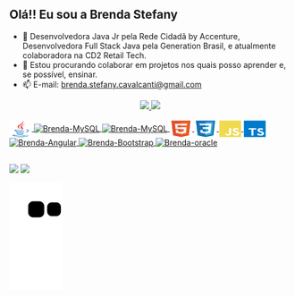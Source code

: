 ## Olá!! Eu sou a Brenda Stefany

- 🌱 Desenvolvedora Java Jr pela Rede Cidadã by Accenture, Desenvolvedora Full Stack Java pela Generation Brasil, e atualmente colaboradora na CD2 Retail Tech.
- 💞️ Estou procurando colaborar em projetos nos quais posso aprender e, se possível, ensinar.
- 📫 E-mail: brenda.stefany.cavalcanti@gmail.com

<div align="center">
  <a href="https://github.com/BrendaStefany">
  <img height="170em" src="https://github-readme-stats.vercel.app/api?username=BrendaStefany&show_icons=true&theme=demo&include_all_commits=true&count_private=true"/>
  <img height="170em" src="https://github-readme-stats.vercel.app/api/top-langs/?username=BrendaStefany&layout=compact&langs_count=7&theme=demo"/>
</div>
<div style="display: inline_block"><br>
  <img align="center" alt="Brenda-Java" height="30" width="40" src="https://raw.githubusercontent.com/devicons/devicon/master/icons/java/java-original.svg">
  <img align="center" alt="Brenda-MySQL" height="30" width="40" src="https://cdn.jsdelivr.net/gh/devicons/devicon/icons/spring/spring-original.svg" />
  <img align="center" alt="Brenda-MySQL" height="30" width="40" src="https://cdn.jsdelivr.net/gh/devicons/devicon/icons/mysql/mysql-original.svg" />
  <img align="center" alt="Brenda-HTML" height="30" width="40" src="https://raw.githubusercontent.com/devicons/devicon/master/icons/html5/html5-original.svg">
  <img align="center" alt="Brenda-CSS" height="30" width="40" src="https://raw.githubusercontent.com/devicons/devicon/master/icons/css3/css3-original.svg">
  <img align="center" alt="Brenda-Js" height="30" width="40" src="https://raw.githubusercontent.com/devicons/devicon/master/icons/javascript/javascript-plain.svg">
  <img align="center" alt="Brenda-Ts" height="30" width="40" src="https://raw.githubusercontent.com/devicons/devicon/master/icons/typescript/typescript-plain.svg">
  <img align="center" alt="Brenda-Angular" height="30" width="40" src="https://cdn.jsdelivr.net/gh/devicons/devicon/icons/angularjs/angularjs-original.svg" />
  <img align="center" alt="Brenda-Bootstrap" height="30" width="40" src="https://cdn.jsdelivr.net/gh/devicons/devicon/icons/bootstrap/bootstrap-plain-wordmark.svg" />
  <img align="center" alt="Brenda-oracle" height="30" width="40" src="src="https://cdn.jsdelivr.net/gh/devicons/devicon/icons/oracle/oracle-original.svg"" />


  
  
</div>
  
  ##
 
<div> 
 <ae" target="_blank"></a> 
  <a href = "mailto:brenda.stefany.cavalcanti@gmail.com"><img src="https://img.shields.io/badge/-Gmail-%23333?style=for-the-badge&logo=gmail&logoColor=white" target="_blank"></a>
  <a href="https://www.linkedin.com/in/brenda-stefany-398706170/" target="_blank"><img src="https://img.shields.io/badge/-LinkedIn-%230077B5?style=for-the-badge&logo=linkedin&logoColor=white" target="_blank"></a> 
 
  ![Snake animation](https://github.com/rafaballerini/rafaballerini/blob/output/github-contribution-grid-snake.svg)
 
</div>

